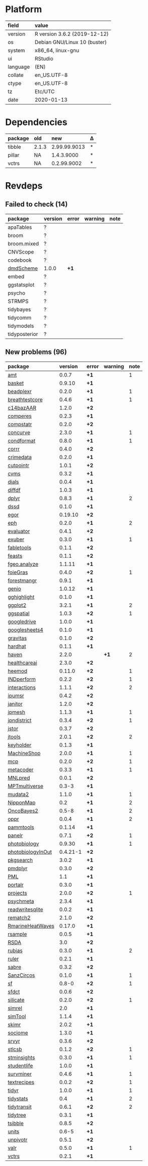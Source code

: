 # Platform

|field    |value                        |
|:--------|:----------------------------|
|version  |R version 3.6.2 (2019-12-12) |
|os       |Debian GNU/Linux 10 (buster) |
|system   |x86_64, linux-gnu            |
|ui       |RStudio                      |
|language |(EN)                         |
|collate  |en_US.UTF-8                  |
|ctype    |en_US.UTF-8                  |
|tz       |Etc/UTC                      |
|date     |2020-01-13                   |

# Dependencies

|package |old   |new          |Δ  |
|:-------|:-----|:------------|:--|
|tibble  |2.1.3 |2.99.99.9013 |*  |
|pillar  |NA    |1.4.3.9000   |*  |
|vctrs   |NA    |0.2.99.9002  |*  |

# Revdeps

## Failed to check (14)

|package                            |version |error  |warning |note |
|:----------------------------------|:-------|:------|:-------|:----|
|apaTables                          |?       |       |        |     |
|broom                              |?       |       |        |     |
|broom.mixed                        |?       |       |        |     |
|CNVScope                           |?       |       |        |     |
|codebook                           |?       |       |        |     |
|[dmdScheme](failures.md#dmdscheme) |1.0.0   |__+1__ |        |     |
|embed                              |?       |       |        |     |
|ggstatsplot                        |?       |       |        |     |
|psycho                             |?       |       |        |     |
|STRMPS                             |?       |       |        |     |
|tidybayes                          |?       |       |        |     |
|tidycomm                           |?       |       |        |     |
|tidymodels                         |?       |       |        |     |
|tidyposterior                      |?       |       |        |     |

## New problems (96)

|package                                            |version  |error  |warning |note |
|:--------------------------------------------------|:--------|:------|:-------|:----|
|[amt](problems.md#amt)                             |0.0.7    |__+1__ |        |1    |
|[basket](problems.md#basket)                       |0.9.10   |__+1__ |        |     |
|[beadplexr](problems.md#beadplexr)                 |0.2.0    |__+1__ |        |1    |
|[breathtestcore](problems.md#breathtestcore)       |0.4.6    |__+1__ |        |1    |
|[c14bazAAR](problems.md#c14bazaar)                 |1.2.0    |__+2__ |        |     |
|[comperes](problems.md#comperes)                   |0.2.3    |__+1__ |        |     |
|[compstatr](problems.md#compstatr)                 |0.2.0    |__+2__ |        |     |
|[concurve](problems.md#concurve)                   |2.3.0    |__+1__ |        |1    |
|[condformat](problems.md#condformat)               |0.8.0    |__+1__ |        |1    |
|[corrr](problems.md#corrr)                         |0.4.0    |__+2__ |        |     |
|[crimedata](problems.md#crimedata)                 |0.2.0    |__+1__ |        |     |
|[cutpointr](problems.md#cutpointr)                 |1.0.1    |__+2__ |        |     |
|[cvms](problems.md#cvms)                           |0.3.2    |__+1__ |        |     |
|[dials](problems.md#dials)                         |0.0.4    |__+1__ |        |     |
|[diffdf](problems.md#diffdf)                       |1.0.3    |__+1__ |        |     |
|[dplyr](problems.md#dplyr)                         |0.8.3    |__+1__ |        |2    |
|[dssd](problems.md#dssd)                           |0.1.0    |__+1__ |        |     |
|[egor](problems.md#egor)                           |0.19.10  |__+2__ |        |     |
|[eph](problems.md#eph)                             |0.2.0    |__+1__ |        |2    |
|[evaluator](problems.md#evaluator)                 |0.4.1    |__+2__ |        |     |
|[exuber](problems.md#exuber)                       |0.3.0    |__+1__ |        |1    |
|[fabletools](problems.md#fabletools)               |0.1.1    |__+2__ |        |     |
|[feasts](problems.md#feasts)                       |0.1.1    |__+2__ |        |     |
|[fgeo.analyze](problems.md#fgeoanalyze)            |1.1.11   |__+1__ |        |     |
|[foieGras](problems.md#foiegras)                   |0.4.0    |__+2__ |        |1    |
|[forestmangr](problems.md#forestmangr)             |0.9.1    |__+1__ |        |     |
|[genio](problems.md#genio)                         |1.0.12   |__+1__ |        |     |
|[gghighlight](problems.md#gghighlight)             |0.1.0    |__+1__ |        |     |
|[ggplot2](problems.md#ggplot2)                     |3.2.1    |__+1__ |        |2    |
|[ggspatial](problems.md#ggspatial)                 |1.0.3    |__+2__ |        |1    |
|[googledrive](problems.md#googledrive)             |1.0.0    |__+1__ |        |     |
|[googlesheets4](problems.md#googlesheets4)         |0.1.0    |__+1__ |        |     |
|[gravitas](problems.md#gravitas)                   |0.1.0    |__+2__ |        |     |
|[hardhat](problems.md#hardhat)                     |0.1.1    |__+1__ |        |     |
|[haven](problems.md#haven)                         |2.2.0    |       |__+1__  |2    |
|[healthcareai](problems.md#healthcareai)           |2.3.0    |__+2__ |        |     |
|[heemod](problems.md#heemod)                       |0.11.0   |__+2__ |        |1    |
|[INDperform](problems.md#indperform)               |0.2.2    |__+2__ |        |1    |
|[interactions](problems.md#interactions)           |1.1.1    |__+2__ |        |2    |
|[ipumsr](problems.md#ipumsr)                       |0.4.2    |__+2__ |        |     |
|[janitor](problems.md#janitor)                     |1.2.0    |__+2__ |        |     |
|[jpmesh](problems.md#jpmesh)                       |1.1.3    |__+1__ |        |1    |
|[jpndistrict](problems.md#jpndistrict)             |0.3.4    |__+2__ |        |1    |
|[jstor](problems.md#jstor)                         |0.3.7    |__+2__ |        |     |
|[jtools](problems.md#jtools)                       |2.0.1    |__+2__ |        |2    |
|[keyholder](problems.md#keyholder)                 |0.1.3    |__+1__ |        |     |
|[MachineShop](problems.md#machineshop)             |2.0.0    |__+1__ |        |1    |
|[mcp](problems.md#mcp)                             |0.2.0    |__+2__ |        |1    |
|[metacoder](problems.md#metacoder)                 |0.3.3    |__+1__ |        |1    |
|[MNLpred](problems.md#mnlpred)                     |0.0.1    |__+2__ |        |     |
|[MPTmultiverse](problems.md#mptmultiverse)         |0.3-3    |__+1__ |        |     |
|[mudata2](problems.md#mudata2)                     |1.1.0    |__+1__ |        |1    |
|[NipponMap](problems.md#nipponmap)                 |0.2      |__+1__ |        |2    |
|[OncoBayes2](problems.md#oncobayes2)               |0.5-8    |__+1__ |        |2    |
|[oppr](problems.md#oppr)                           |0.0.4    |__+1__ |        |2    |
|[pammtools](problems.md#pammtools)                 |0.1.14   |__+1__ |        |     |
|[panelr](problems.md#panelr)                       |0.7.1    |__+2__ |        |1    |
|[photobiology](problems.md#photobiology)           |0.9.30   |__+1__ |        |1    |
|[photobiologyInOut](problems.md#photobiologyinout) |0.4.21-1 |__+2__ |        |     |
|[pkgsearch](problems.md#pkgsearch)                 |3.0.2    |__+1__ |        |     |
|[pmdplyr](problems.md#pmdplyr)                     |0.3.0    |__+2__ |        |     |
|[PML](problems.md#pml)                             |1.1      |__+1__ |        |     |
|[portalr](problems.md#portalr)                     |0.3.0    |__+1__ |        |     |
|[projects](problems.md#projects)                   |2.0.0    |__+2__ |        |1    |
|[psychmeta](problems.md#psychmeta)                 |2.3.4    |__+1__ |        |     |
|[readwritesqlite](problems.md#readwritesqlite)     |0.0.2    |__+1__ |        |     |
|[rematch2](problems.md#rematch2)                   |2.1.0    |__+2__ |        |     |
|[RmarineHeatWaves](problems.md#rmarineheatwaves)   |0.17.0   |__+1__ |        |     |
|[rsample](problems.md#rsample)                     |0.0.5    |__+1__ |        |     |
|[RSDA](problems.md#rsda)                           |3.0      |__+2__ |        |     |
|[rubias](problems.md#rubias)                       |0.3.0    |__+1__ |        |2    |
|[ruler](problems.md#ruler)                         |0.2.1    |__+1__ |        |     |
|[sabre](problems.md#sabre)                         |0.3.2    |__+2__ |        |     |
|[SanzCircos](problems.md#sanzcircos)               |0.1.0    |__+1__ |        |1    |
|[sf](problems.md#sf)                               |0.8-0    |__+2__ |        |1    |
|[sfdct](problems.md#sfdct)                         |0.0.6    |__+2__ |        |     |
|[silicate](problems.md#silicate)                   |0.2.0    |__+2__ |        |1    |
|[simrel](problems.md#simrel)                       |2.0      |__+1__ |        |     |
|[simTool](problems.md#simtool)                     |1.1.4    |__+1__ |        |     |
|[skimr](problems.md#skimr)                         |2.0.2    |__+1__ |        |     |
|[sociome](problems.md#sociome)                     |1.3.0    |__+1__ |        |     |
|[srvyr](problems.md#srvyr)                         |0.3.6    |__+2__ |        |     |
|[stlcsb](problems.md#stlcsb)                       |0.1.2    |__+2__ |        |1    |
|[stminsights](problems.md#stminsights)             |0.3.0    |__+1__ |        |1    |
|[studentlife](problems.md#studentlife)             |1.0.0    |__+1__ |        |     |
|[survminer](problems.md#survminer)                 |0.4.6    |__+1__ |        |1    |
|[textrecipes](problems.md#textrecipes)             |0.0.2    |__+2__ |        |1    |
|[tidyr](problems.md#tidyr)                         |1.0.0    |__+1__ |        |1    |
|[tidystats](problems.md#tidystats)                 |0.4      |__+1__ |        |2    |
|[tidytransit](problems.md#tidytransit)             |0.6.1    |__+2__ |        |2    |
|[tidytree](problems.md#tidytree)                   |0.3.1    |__+1__ |        |     |
|[tsibble](problems.md#tsibble)                     |0.8.5    |__+2__ |        |     |
|[units](problems.md#units)                         |0.6-5    |__+1__ |        |     |
|[unpivotr](problems.md#unpivotr)                   |0.5.1    |__+2__ |        |     |
|[valr](problems.md#valr)                           |0.5.0    |__+1__ |        |1    |
|[vctrs](problems.md#vctrs)                         |0.2.1    |__+1__ |        |     |

